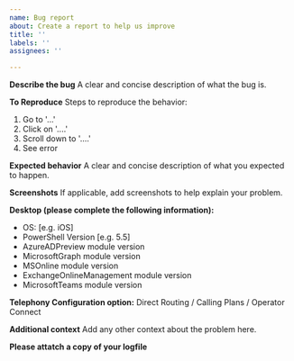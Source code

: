 ```yaml
---
name: Bug report
about: Create a report to help us improve
title: ''
labels: ''
assignees: ''

---
```


**Describe the bug**
A clear and concise description of what the bug is.

**To Reproduce**
Steps to reproduce the behavior:
1. Go to '...'
2. Click on '....'
3. Scroll down to '....'
4. See error

**Expected behavior**
A clear and concise description of what you expected to happen.

**Screenshots**
If applicable, add screenshots to help explain your problem.

**Desktop (please complete the following information):**
 - OS: [e.g. iOS]
 - PowerShell Version [e.g. 5.5]
 - AzureADPreview module version
 - MicrosoftGraph module version
 - MSOnline module version
 - ExchangeOnlineManagement module version
 - MicrosoftTeams module version

**Telephony Configuration option:**
Direct Routing / Calling Plans / Operator Connect

**Additional context**
Add any other context about the problem here.

**Please attatch a copy of your logfile**
